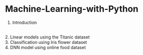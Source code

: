 # Machine-Learning-with-Python<br>

1. Introduction 
<br>
2. Linear models using the Titanic dataset
<br>
3. Classification using Iris flower dataset 
<br>
4. DNN model using online food dataset
